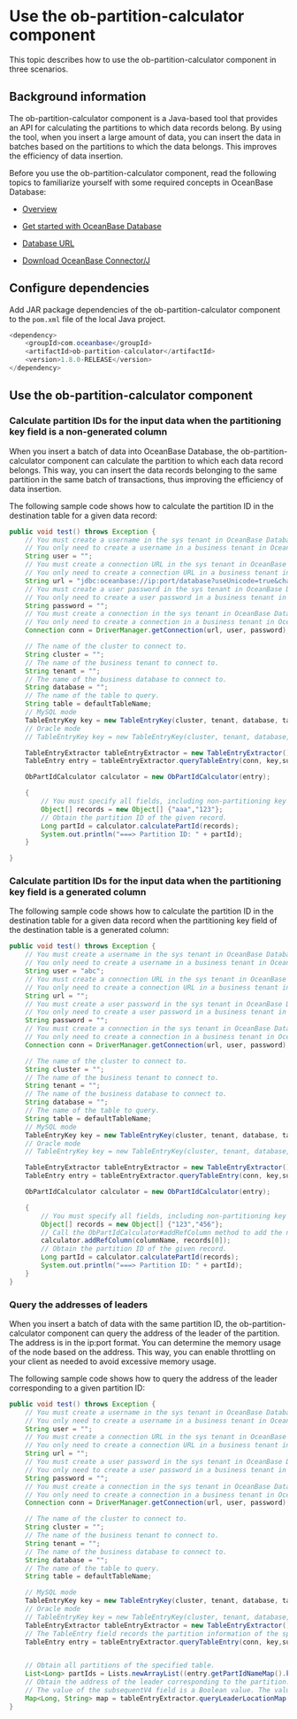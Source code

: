 # Use the ob-partition-calculator component

This topic describes how to use the ob-partition-calculator component in three scenarios.

## Background information

The ob-partition-calculator component is a Java-based tool that provides an API for calculating the partitions to which data records belong. By using the tool, when you insert a large amount of data, you can insert the data in batches based on the partitions to which the data belongs. This improves the efficiency of data insertion.

Before you use the ob-partition-calculator component, read the following topics to familiarize yourself with some required concepts in OceanBase Database:

* [Overview](100.introduction-ob-partition-calculator.md)

* [Get started with OceanBase Database](../../../200.quickstart/100.quickly-experience-oceanbase-for-community.md)

* [Database URL](https://en.oceanbase.com/docs/common-oceanbase-connector-j-en-10000000001093025)
  
* [Download OceanBase Connector/J](https://en.oceanbase.com/docs/common-oceanbase-cloud-10000000001132394)

## Configure dependencies

Add JAR package dependencies of the ob-partition-calculator component to the `pom.xml` file of the local Java project.

```java
<dependency>
    <groupId>com.oceanbase</groupId>
    <artifactId>ob-partition-calculator</artifactId>
    <version>1.8.0-RELEASE</version>
</dependency>
```

## Use the ob-partition-calculator component

### Calculate partition IDs for the input data when the partitioning key field is a non-generated column

When you insert a batch of data into OceanBase Database, the ob-partition-calculator component can calculate the partition to which each data record belongs. This way, you can insert the data records belonging to the same partition in the same batch of transactions, thus improving the efficiency of data insertion.  

The following sample code shows how to calculate the partition ID in the destination table for a given data record:

```java
public void test() throws Exception {
    // You must create a username in the sys tenant in OceanBase Database earlier than V4.0.0.0.
    // You only need to create a username in a business tenant in OceanBase Database V4.0.0.0 and later.
    String user = "";
    // You must create a connection URL in the sys tenant in OceanBase Database earlier than V4.0.0.0.
    // You only need to create a connection URL in a business tenant in OceanBase Database V4.0.0.0 and later.
    String url = "jdbc:oceanbase://ip:port/database?useUnicode=true&characterEncoding=utf8&verifyServerCertificate=false&useSSL=false&rewriteBatchedStatements=true&allowMultiQueries=true";
    // You must create a user password in the sys tenant in OceanBase Database earlier than V4.0.0.0.
    // You only need to create a user password in a business tenant in OceanBase Database V4.0.0.0 and later.
    String password = "";
    // You must create a connection in the sys tenant in OceanBase Database earlier than V4.0.0.0.
    // You only need to create a connection in a business tenant in OceanBase Database V4.0.0.0 and later.
    Connection conn = DriverManager.getConnection(url, user, password);

    // The name of the cluster to connect to.
    String cluster = "";
    // The name of the business tenant to connect to.
    String tenant = "";
    // The name of the business database to connect to.
    String database = "";
    // The name of the table to query.
    String table = defaultTableName;
    // MySQL mode
    TableEntryKey key = new TableEntryKey(cluster, tenant, database, table, ObServerMode.fromMySql("3.2.3.3"));
    // Oracle mode
    // TableEntryKey key = new TableEntryKey(cluster, tenant, database, table, ObServerMode.fromOracle("3.2.3.3"));

    TableEntryExtractor tableEntryExtractor = new TableEntryExtractor();
    TableEntry entry = tableEntryExtractor.queryTableEntry(conn, key,subsequentV4);

    ObPartIdCalculator calculator = new ObPartIdCalculator(entry);

    {
        // You must specify all fields, including non-partitioning key fields, which can be set to null.
        Object[] records = new Object[] {"aaa","123"};
        // Obtain the partition ID of the given record.
        Long partId = calculator.calculatePartId(records);
        System.out.println("===> Partition ID: " + partId);
    }

}
```

### Calculate partition IDs for the input data when the partitioning key field is a generated column

The following sample code shows how to calculate the partition ID in the destination table for a given data record when the partitioning key field of the destination table is a generated column:

```java
public void test() throws Exception {
    // You must create a username in the sys tenant in OceanBase Database earlier than V4.0.0.0.
    // You only need to create a username in a business tenant in OceanBase Database V4.0.0.0 and later.
    String user = "abc";
    // You must create a connection URL in the sys tenant in OceanBase Database earlier than V4.0.0.0.
    // You only need to create a connection URL in a business tenant in OceanBase Database V4.0.0.0 and later.
    String url = "";
    // You must create a user password in the sys tenant in OceanBase Database earlier than V4.0.0.0.
    // You only need to create a user password in a business tenant in OceanBase Database V4.0.0.0 and later.
    String password = "";
    // You must create a connection in the sys tenant in OceanBase Database earlier than V4.0.0.0.
    // You only need to create a connection in a business tenant in OceanBase Database V4.0.0.0 and later.
    Connection conn = DriverManager.getConnection(url, user, password);

    // The name of the cluster to connect to.
    String cluster = "";
    // The name of the business tenant to connect to.
    String tenant = "";
    // The name of the business database to connect to.
    String database = "";
    // The name of the table to query.
    String table = defaultTableName;
    // MySQL mode
    TableEntryKey key = new TableEntryKey(cluster, tenant, database, table, ObServerMode.fromMySql("3.2.3.3"));
    // Oracle mode
    // TableEntryKey key = new TableEntryKey(cluster, tenant, database, table, ObServerMode.fromOracle("3.2.3.3"));

    TableEntryExtractor tableEntryExtractor = new TableEntryExtractor();
    TableEntry entry = tableEntryExtractor.queryTableEntry(conn, key,subsequentV4);

    ObPartIdCalculator calculator = new ObPartIdCalculator(entry);

    {
        // You must specify all fields, including non-partitioning key fields, which can be set to null.
        Object[] records = new Object[] {"123","456"};
        // Call the ObPartIdCalculator#addRefColumn method to add the names and values of the fields on which the generated column depends to the calculator.
        calculator.addRefColumn(columnName, records[0]);
        // Obtain the partition ID of the given record.
        Long partId = calculator.calculatePartId(records);
        System.out.println("===> Partition ID: " + partId);
    }
}
```

### Query the addresses of leaders

When you insert a batch of data with the same partition ID, the ob-partition-calculator component can query the address of the leader of the partition. The address is in the ip:port format. You can determine the memory usage of the node based on the address. This way, you can enable throttling on your client as needed to avoid excessive memory usage.

The following sample code shows how to query the address of the leader corresponding to a given partition ID:

```java
public void test() throws Exception {
    // You must create a username in the sys tenant in OceanBase Database earlier than V4.0.0.0.
    // You only need to create a username in a business tenant in OceanBase Database V4.0.0.0 and later.
    String user = "";
    // You must create a connection URL in the sys tenant in OceanBase Database earlier than V4.0.0.0.
    // You only need to create a connection URL in a business tenant in OceanBase Database V4.0.0.0 and later.
    String url = "";
    // You must create a user password in the sys tenant in OceanBase Database earlier than V4.0.0.0.
    // You only need to create a user password in a business tenant in OceanBase Database V4.0.0.0 and later.
    String password = "";
    // You must create a connection in the sys tenant in OceanBase Database earlier than V4.0.0.0.
    // You only need to create a connection in a business tenant in OceanBase Database V4.0.0.0 and later.
    Connection conn = DriverManager.getConnection(url, user, password);

    // The name of the cluster to connect to.
    String cluster = "";
    // The name of the business tenant to connect to.
    String tenant = "";
    // The name of the business database to connect to.
    String database = "";
    // The name of the table to query.
    String table = defaultTableName;

    // MySQL mode
    TableEntryKey key = new TableEntryKey(cluster, tenant, database, table, ObServerMode.fromMySql("3.2.3.3"));
    // Oracle mode
    // TableEntryKey key = new TableEntryKey(cluster, tenant, database, table, ObServerMode.fromOracle("3.2.3.3"));
    TableEntryExtractor tableEntryExtractor = new TableEntryExtractor();
    // The TableEntry field records the partition information of the specified table.
    TableEntry entry = tableEntryExtractor.queryTableEntry(conn, key,subsequentV4);


    // Obtain all partitions of the specified table.
    List<Long> partIds = Lists.newArrayList((entry.getPartIdNameMap().keySet());
    // Obtain the address of the leader corresponding to the partition.
    // The value of the subsequentV4 field is a Boolean value. The value true indicates that the version of OceanBase Database is V4.0.0.0 or later. The value false indicates that the version of OceanBase Database is earlier than V4.0.0.0. The default value is false.
    Map<Long, String> map = tableEntryExtractor.queryLeaderLocationMap(conn, entry, partIds, subsequentV4);
}
```
